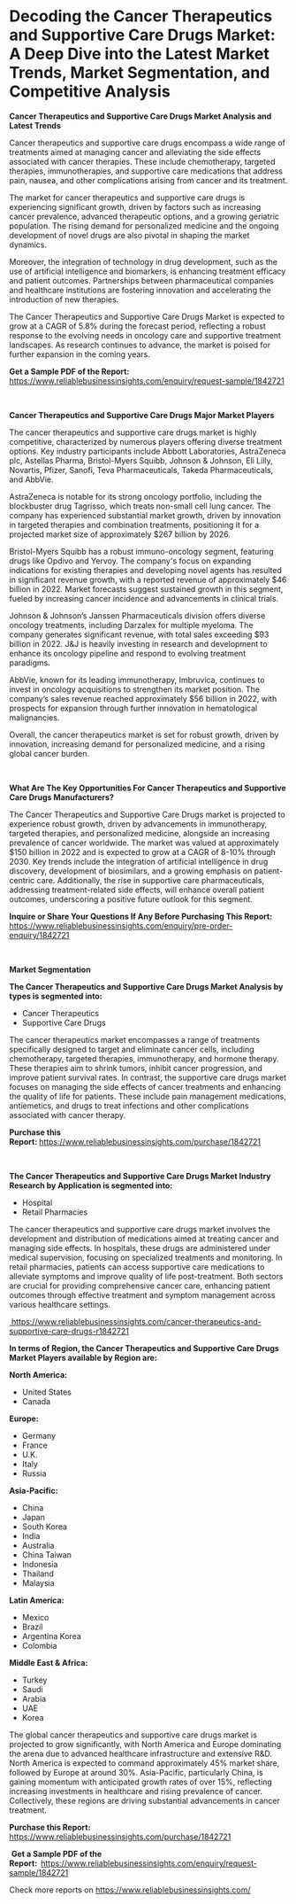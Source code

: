 <p><h1>Decoding the Cancer Therapeutics and Supportive Care Drugs Market: A Deep Dive into the Latest Market Trends, Market Segmentation, and Competitive Analysis</h1></p><p><strong>Cancer Therapeutics and Supportive Care Drugs Market Analysis and Latest Trends</strong></p>
<p><p>Cancer therapeutics and supportive care drugs encompass a wide range of treatments aimed at managing cancer and alleviating the side effects associated with cancer therapies. These include chemotherapy, targeted therapies, immunotherapies, and supportive care medications that address pain, nausea, and other complications arising from cancer and its treatment. </p><p>The market for cancer therapeutics and supportive care drugs is experiencing significant growth, driven by factors such as increasing cancer prevalence, advanced therapeutic options, and a growing geriatric population. The rising demand for personalized medicine and the ongoing development of novel drugs are also pivotal in shaping the market dynamics. </p><p>Moreover, the integration of technology in drug development, such as the use of artificial intelligence and biomarkers, is enhancing treatment efficacy and patient outcomes. Partnerships between pharmaceutical companies and healthcare institutions are fostering innovation and accelerating the introduction of new therapies. </p><p>The Cancer Therapeutics and Supportive Care Drugs Market is expected to grow at a CAGR of 5.8% during the forecast period, reflecting a robust response to the evolving needs in oncology care and supportive treatment landscapes. As research continues to advance, the market is poised for further expansion in the coming years.</p></p>
<p><strong>Get a Sample PDF of the Report:&nbsp;</strong> <a href="https://www.reliablebusinessinsights.com/enquiry/request-sample/1842721?utm_campaign=100&utm_medium=2&utm_source=Github&utm_content=ia&utm_term=01012025&utm_id=cancer-therapeutics-and-supportive-care-drugs">https://www.reliablebusinessinsights.com/enquiry/request-sample/1842721</a></p>
<p>&nbsp;</p>
<p><strong>Cancer Therapeutics and Supportive Care Drugs Major Market Players</strong></p>
<p><p>The cancer therapeutics and supportive care drugs market is highly competitive, characterized by numerous players offering diverse treatment options. Key industry participants include Abbott Laboratories, AstraZeneca plc, Astellas Pharma, Bristol-Myers Squibb, Johnson & Johnson, Eli Lilly, Novartis, Pfizer, Sanofi, Teva Pharmaceuticals, Takeda Pharmaceuticals, and AbbVie.</p><p>AstraZeneca is notable for its strong oncology portfolio, including the blockbuster drug Tagrisso, which treats non-small cell lung cancer. The company has experienced substantial market growth, driven by innovation in targeted therapies and combination treatments, positioning it for a projected market size of approximately $267 billion by 2026.</p><p>Bristol-Myers Squibb has a robust immuno-oncology segment, featuring drugs like Opdivo and Yervoy. The company's focus on expanding indications for existing therapies and developing novel agents has resulted in significant revenue growth, with a reported revenue of approximately $46 billion in 2022. Market forecasts suggest sustained growth in this segment, fueled by increasing cancer incidence and advancements in clinical trials.</p><p>Johnson & Johnson’s Janssen Pharmaceuticals division offers diverse oncology treatments, including Darzalex for multiple myeloma. The company generates significant revenue, with total sales exceeding $93 billion in 2022. J&J is heavily investing in research and development to enhance its oncology pipeline and respond to evolving treatment paradigms.</p><p>AbbVie, known for its leading immunotherapy, Imbruvica, continues to invest in oncology acquisitions to strengthen its market position. The company’s sales revenue reached approximately $56 billion in 2022, with prospects for expansion through further innovation in hematological malignancies.</p><p>Overall, the cancer therapeutics market is set for robust growth, driven by innovation, increasing demand for personalized medicine, and a rising global cancer burden.</p></p>
<p>&nbsp;</p>
<p><strong>What Are The Key Opportunities For Cancer Therapeutics and Supportive Care Drugs Manufacturers?</strong></p>
<p><p>The Cancer Therapeutics and Supportive Care Drugs market is projected to experience robust growth, driven by advancements in immunotherapy, targeted therapies, and personalized medicine, alongside an increasing prevalence of cancer worldwide. The market was valued at approximately $150 billion in 2022 and is expected to grow at a CAGR of 8-10% through 2030. Key trends include the integration of artificial intelligence in drug discovery, development of biosimilars, and a growing emphasis on patient-centric care. Additionally, the rise in supportive care pharmaceuticals, addressing treatment-related side effects, will enhance overall patient outcomes, underscoring a positive future outlook for this segment.</p></p>
<p><strong>Inquire or Share Your Questions If Any Before Purchasing This Report:</strong> <a href="https://www.reliablebusinessinsights.com/enquiry/pre-order-enquiry/1842721?utm_campaign=100&utm_medium=2&utm_source=Github&utm_content=ia&utm_term=01012025&utm_id=cancer-therapeutics-and-supportive-care-drugs">https://www.reliablebusinessinsights.com/enquiry/pre-order-enquiry/1842721</a></p>
<p>&nbsp;</p>
<p><strong>Market Segmentation</strong></p>
<p><strong>The Cancer Therapeutics and Supportive Care Drugs Market Analysis by types is segmented into:</strong></p>
<p><ul><li>Cancer Therapeutics</li><li>Supportive Care Drugs</li></ul></p>
<p><p>The cancer therapeutics market encompasses a range of treatments specifically designed to target and eliminate cancer cells, including chemotherapy, targeted therapies, immunotherapy, and hormone therapy. These therapies aim to shrink tumors, inhibit cancer progression, and improve patient survival rates. In contrast, the supportive care drugs market focuses on managing the side effects of cancer treatments and enhancing the quality of life for patients. These include pain management medications, antiemetics, and drugs to treat infections and other complications associated with cancer therapy.</p></p>
<p><strong>Purchase this Report:&nbsp;</strong><a href="https://www.reliablebusinessinsights.com/purchase/1842721?utm_campaign=100&utm_medium=2&utm_source=Github&utm_content=ia&utm_term=01012025&utm_id=cancer-therapeutics-and-supportive-care-drugs">https://www.reliablebusinessinsights.com/purchase/1842721</a></p>
<p>&nbsp;</p>
<p><strong>The Cancer Therapeutics and Supportive Care Drugs Market Industry Research by Application is segmented into:</strong></p>
<p><ul><li>Hospital</li><li>Retail Pharmacies</li></ul></p>
<p><p>The cancer therapeutics and supportive care drugs market involves the development and distribution of medications aimed at treating cancer and managing side effects. In hospitals, these drugs are administered under medical supervision, focusing on specialized treatments and monitoring. In retail pharmacies, patients can access supportive care medications to alleviate symptoms and improve quality of life post-treatment. Both sectors are crucial for providing comprehensive cancer care, enhancing patient outcomes through effective treatment and symptom management across various healthcare settings.</p></p>
<p><a href="https://www.reliablebusinessinsights.com/cancer-therapeutics-and-supportive-care-drugs-r1842721?utm_campaign=100&utm_medium=2&utm_source=Github&utm_content=ia&utm_term=01012025&utm_id=cancer-therapeutics-and-supportive-care-drugs">&nbsp;https://www.reliablebusinessinsights.com/cancer-therapeutics-and-supportive-care-drugs-r1842721</a></p>
<p><strong>In terms of Region, the Cancer Therapeutics and Supportive Care Drugs Market Players available by Region are:</strong></p>
<p>
    <p> <strong> North America: </strong>
        <ul>
            <li>United States</li>
            <li>Canada</li>
        </ul>
        </p> 
    <p> <strong> Europe: </strong>
        <ul>
            <li>Germany</li>
            <li>France</li>
            <li>U.K.</li>
            <li>Italy</li>
            <li>Russia</li>
        </ul>
        </p> 
    <p> <strong> Asia-Pacific: </strong>
        <ul>
            <li>China</li>
            <li>Japan</li>
            <li>South Korea</li>
            <li>India</li>
            <li>Australia</li>
            <li>China Taiwan</li>
            <li>Indonesia</li>
            <li>Thailand</li>
            <li>Malaysia</li>
        </ul>
        </p> 
    <p> <strong> Latin America: </strong>
        <ul>
            <li>Mexico</li>
            <li>Brazil</li>
            <li>Argentina Korea</li>
            <li>Colombia</li>
        </ul>
        </p> 
    <p> <strong> Middle East & Africa: </strong>
        <ul>
            <li>Turkey</li>
            <li>Saudi</li>
            <li>Arabia</li>
            <li>UAE</li>
            <li>Korea</li>
        </ul>
    </p>
    </p>
<p><p>The global cancer therapeutics and supportive care drugs market is projected to grow significantly, with North America and Europe dominating the arena due to advanced healthcare infrastructure and extensive R&D. North America is expected to command approximately 45% market share, followed by Europe at around 30%. Asia-Pacific, particularly China, is gaining momentum with anticipated growth rates of over 15%, reflecting increasing investments in healthcare and rising prevalence of cancer. Collectively, these regions are driving substantial advancements in cancer treatment.</p></p>
<p><strong>Purchase this Report: </strong><a href="https://www.reliablebusinessinsights.com/purchase/1842721?utm_campaign=100&utm_medium=2&utm_source=Github&utm_content=ia&utm_term=01012025&utm_id=cancer-therapeutics-and-supportive-care-drugs">https://www.reliablebusinessinsights.com/purchase/1842721</a></p>
<p>&nbsp;<strong>Get a Sample PDF of the Report:&nbsp;&nbsp;</strong><a href="https://www.reliablebusinessinsights.com/enquiry/request-sample/1842721?utm_campaign=100&utm_medium=2&utm_source=Github&utm_content=ia&utm_term=01012025&utm_id=cancer-therapeutics-and-supportive-care-drugs">https://www.reliablebusinessinsights.com/enquiry/request-sample/1842721</a></p>
<p><strong></strong></p>
<p>Check more reports on <a href="https://www.reliablebusinessinsights.com/?utm_campaign=100&utm_medium=2&utm_source=Github&utm_content=ia&utm_term=01012025&utm_id=cancer-therapeutics-and-supportive-care-drugs">https://www.reliablebusinessinsights.com/</a></p>